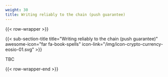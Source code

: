 ```yaml
---
weight: 30
title: Writing reliably to the chain (push guarantee)
---
```


{{< row-wrapper >}}

{{< sub-section-title title="Writing reliably to the chain (push guarantee)" awesome-icon="far fa-book-spells" icon-link="/img/icon-crypto-currency-eosio-01.svg" >}}

TBC

{{< row-wrapper-end >}}
